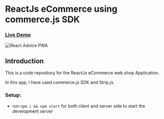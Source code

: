 # ReactJs eCommerce using commerce.js SDK

### [Live Demo](https://shop.azeemansari.me/)

![React Advice PWA](https://i.ibb.co/5MY82nF/React-Js-e-Commerce.png)

## Introduction
This is a code repository for the ReactJs eCommerce web shop Application. 

In this app, I have used commerce.js SDK and Strip.js.

### Setup:
- run ```npm i && npm start``` for both client and server side to start the development server
